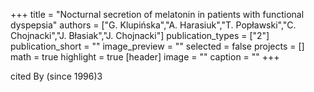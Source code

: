 +++
title = "Nocturnal secretion of melatonin in patients with functional dyspepsia"
authors = ["G. Klupińska","A. Harasiuk","T. Popławski","C. Chojnacki","J. Błasiak","J. Chojnacki"]
publication_types = ["2"]
publication_short = ""
image_preview = ""
selected = false
projects = []
math = true
highlight = true
[header]
image = ""
caption = ""
+++

cited By (since 1996)3
